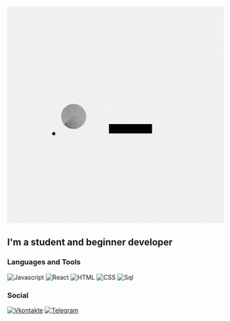 [![Header](https://github.com/duxa2089/duxa2089/blob/master/assets/duxa2089.gif)](https://vk.com/id147538145)

## I'm a student and beginner developer

### Languages and Tools
![Javascript](https://img.shields.io/badge/-JavaScript-090909?style=for-the-badge&logo=JavaScript&LogoColor=E9D54D)
![React](https://img.shields.io/badge/-React-090909?style=for-the-badge&logo=React)
![HTML](https://img.shields.io/badge/-HTML-090909?style=for-the-badge&logo=HTML5)
![CSS](https://img.shields.io/badge/-CSS-090909?style=for-the-badge&logo=CSS3)
![Sql](https://img.shields.io/badge/-Sql-090909?style=for-the-badge&logo=mysql)

### Social
[![Vkontakte](https://img.shields.io/badge/-Vkontakte-090909?style=for-the-badge&logo=Vk&LogoColor=E9D54D)](https://vk.com/id147538145)
[![Telegram](https://img.shields.io/badge/-Telegram-090909?style=for-the-badge&logo=telegram)](https://t.me/duxa2)

